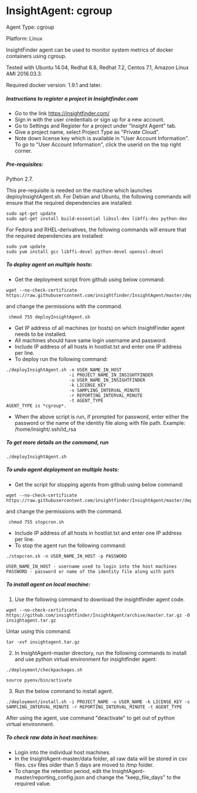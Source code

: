 # InsightAgent: cgroup
Agent Type: cgroup

Platform: Linux

InsightFinder agent can be used to monitor system metrics of docker containers using cgroup.

Tested with Ubuntu 14.04, Redhat 6.8, Redhat 7.2, Centos 7.1, Amazon Linux AMI 2016.03.3.

Required docker version: 1.9.1 and later.

##### Instructions to register a project in Insightfinder.com
- Go to the link https://insightfinder.com/
- Sign in with the user credentials or sign up for a new account.
- Go to Settings and Register for a project under "Insight Agent" tab.
- Give a project name, select Project Type as "Private Cloud".
- Note down license key which is available in "User Account Information". To go to "User Account Information", click the userid on the top right corner.

##### Pre-requisites:
Python 2.7.

This pre-requisite is needed on the machine which launches deployInsightAgent.sh.
For Debian and Ubuntu, the following commands will ensure that the required dependencies are installed:
```
sudo apt-get update
sudo apt-get install build-essential libssl-dev libffi-dev python-dev
```
For Fedora and RHEL-derivatives, the following commands will ensure that the required dependencies are installed:
```
sudo yum update
sudo yum install gcc libffi-devel python-devel openssl-devel
```

##### To deploy agent on multiple hosts:

- Get the deployment script from github using below command:
```
wget --no-check-certificate https://raw.githubusercontent.com/insightfinder/InsightAgent/master/deployment/deployInsightAgent.sh
```
and change the permissions with the command.
```
 chmod 755 deployInsightAgent.sh
```
- Get IP address of all machines (or hosts) on which InsightFinder agent needs to be installed.
- All machines should have same login username and password.
- Include IP address of all hosts in hostlist.txt and enter one IP address per line.
- To deploy run the following command:
```
./deployInsightAgent.sh -n USER_NAME_IN_HOST
                        -i PROJECT_NAME_IN_INSIGHTFINDER
                        -u USER_NAME_IN_INSIGHTFINDER
                        -k LICENSE_KEY
                        -s SAMPLING_INTERVAL_MINUTE
                        -r REPORTING_INTERVAL_MINUTE
                        -t AGENT_TYPE
AGENT_TYPE is *cgroup*.
```
- When the above script is run, if prompted for password, enter either the password or the name of the identity file along with file path.
Example: /home/insight/.ssh/id_rsa


##### To get more details on the command, run
```
./deployInsightAgent.sh
```

##### To undo agent deployment on multiple hosts:
- Get the script for stopping agents from github using below command:
```
wget --no-check-certificate https://raw.githubusercontent.com/insightfinder/InsightAgent/master/deployment/stopcron.sh
```
and change the permissions with the command.
```
 chmod 755 stopcron.sh
```
- Include IP address of all hosts in hostlist.txt and enter one IP address per line.
- To stop the agent run the following command:
```
./stopcron.sh -n USER_NAME_IN_HOST -p PASSWORD

USER_NAME_IN_HOST - username used to login into the host machines
PASSWORD - password or name of the identity file along with path
```

##### To install agent on local machine:
1) Use the following command to download the insightfinder agent code.
```
wget --no-check-certificate https://github.com/insightfinder/InsightAgent/archive/master.tar.gz -O insightagent.tar.gz
```
Untar using this command.
```
tar -xvf insightagent.tar.gz
```

2) In InsightAgent-master directory, run the following commands to install and use python virtual environment for insightfinder agent:
```
./deployment/checkpackages.sh
```
```
source pyenv/bin/activate
```

3) Run the below command to install agent.
```
./deployment/install.sh -i PROJECT_NAME -u USER_NAME -k LICENSE_KEY -s SAMPLING_INTERVAL_MINUTE -r REPORTING_INTERVAL_MINUTE -t AGENT_TYPE
```
After using the agent, use command "deactivate" to get out of python virtual environment.

##### To check raw data in host machines:
- Login into the individual host machines.
- In the InsightAgent-master/data folder, all raw data will be stored in csv files. csv files older than 5 days are moved to /tmp folder.
- To change the retention period, edit the InsightAgent-master/reporting_config.json and change the "keep_file_days" to the required value.

